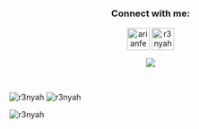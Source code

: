 <h3 align="center">Connect with me:</h3>
<p align="center">
 <a href="https://www.linkedin.com/in/arianfebrian/" target="blank"><img align="center"
      src="https://raw.githubusercontent.com/rahuldkjain/github-profile-readme-generator/master/src/images/icons/Social/linked-in-alt.svg"
      alt="arianfebrian" height="40" width="40" /></a>
  <a href="https://www.instagram.com/r3nyahphelia" target="blank"><img align="center"
      src="https://raw.githubusercontent.com/rahuldkjain/github-profile-readme-generator/master/src/images/icons/Social/instagram.svg"
      alt="r3nyahphelia" height="40" width="40" /></a>
      </p>

<p align="center">
<img src="https://visitor-badge.glitch.me/badge?page_id=r3nyah">
 </p>
 <br>

<!--![r3nyah](https://github-readme-stats.vercel.app/api/top-langs/?username=r3nyah&theme=dark&show_icons=true&hide_border=true&text_color=fff&bg_color=151B23)-->
![r3nyah](https://github-profile-summary-cards.vercel.app/api/cards/repos-per-language?username=r3nyah&theme=monokai)
![r3nyah](https://github-profile-summary-cards.vercel.app/api/cards/most-commit-language?username=r3nyah&theme=monokai)
<!-- ![r3nyah](https://github-readme-stats.vercel.app/api?username=r3nyah&show_icons=true&theme=monokai)
<img src="https://github-readme-streak-stats.herokuapp.com/?user=r3nyah&theme=monokai"/> -->
![r3nyah](https://activity-graph.herokuapp.com/graph?username=r3nyah&theme=monokai)

<br>
<!--![r3nyah](https://github-readme-stats.vercel.app/api/top-langs/?username=r3nyah&theme=dark&show_icons=true&hide_border=true&text_color=fff&bg_color=151B23)-->

<!---
ariannnnnnn/ariannnnnnn is a ✨ special ✨ repository because its `README.md` (this file) appears on your GitHub profile.
You can click the Preview link to take a look at your changes.
--->
